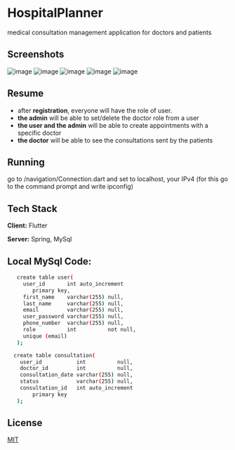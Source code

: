 # HospitalPlanner
medical consultation management application for doctors and patients


## Screenshots

![image](https://github.com/iIonel/HospitalPlanner/assets/45739581/09f04715-06d1-45a7-85dc-646639d0613f)
![image](https://github.com/iIonel/HospitalPlanner/assets/45739581/cda82083-a76b-4eaf-a888-73bc258369d9)
![image](https://github.com/iIonel/HospitalPlanner/assets/45739581/5220db6a-faa0-4858-b54b-18b6c0c361e0)
![image](https://github.com/iIonel/HospitalPlanner/assets/45739581/4fa8b710-c5c5-4f6a-befc-0e5e239179c3)
![image](https://github.com/iIonel/HospitalPlanner/assets/45739581/3e4f6844-6442-4cfe-b11b-c976c6050df1)


## Resume

- after **registration**, everyone will have the role of user.
- **the admin** will be able to set/delete the doctor role from a user
- **the user and the admin** will be able to create appointments with a specific doctor
- **the doctor** will be able to see the consultations sent by the patients

## Running
go to /navigation/Connection.dart and set to localhost, your IPv4 (for this go to the command prompt and write ipconfig)

## Tech Stack

**Client:** Flutter

**Server:** Spring, MySql

## Local MySql Code:
```bash
   create table user(
     user_id       int auto_increment
        primary key,
     first_name    varchar(255) null,
     last_name     varchar(255) null,
     email         varchar(255) null,
     user_password varchar(255) null,
     phone_number  varchar(255) null,
     role          int          not null,
     unique (email)
   ); 

  create table consultation(
    user_id           int          null,
    doctor_id         int          null,
    consultation_date varchar(255) null,
    status            varchar(255) null,
    consultation_id   int auto_increment
        primary key
   );
```


## License

[MIT](https://choosealicense.com/licenses/mit/)
